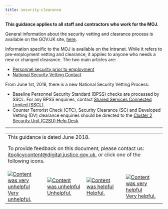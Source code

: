 ```yaml
---
title: security-clearance
---
```


<b>This guidance applies to all staff and contractors who work for the MOJ.</b>

General information about the security vetting and clearance process is available on the GOV.UK site, [here](https://www.gov.uk/guidance/security-vetting-and-clearance).

Information specific to the MOJ is available on the Intranet. While it refers to pre-employment vetting and clearance, it applies to anyone who needs a new or changed clearance. The two main articles are:

- [Personnel security prior to employment](https://intranet.justice.gov.uk/guidance/security/staff-security-and-responsibilities/personnel-security-prior-to-employment/)
- [National Security Vetting Contact](https://intranet.justice.gov.uk/guidance/hr/recruitment/security-vetting/vetting-contact-point-vcp/)

From June 1st, 2018, there is a new National Security Vetting Process:
<!-- https://intranet.justice.gov.uk/news/changes-to-hq-building-passes-national-security-vetting-and-palace-of-westminster-pass-requests/ -->

- Baseline Personnel Security Standard (BPSS) checks are processed by SSCL. For any BPSS enquiries, contact [Shared Services Connected Limited (SSCL)](https://intranet.justice.gov.uk/guidance/hr/contact-shared-services/).
- Counter Terrorist Check (CTC), Security Clearance (SC) and Developed Vetting (DV) clearance enquiries should be directed to the [Cluster 2 Security Unit (C2SU) Help Desk](mailto:C2SUContactUs@homeoffice.gsi.gov.uk).

---

<table>
<tr><td colspan='4'>This guidance is dated June 2018.
<p>
To provide feedback on this document, please contact us: <a href="mailto:itpolicycontent+security-clearance@digital.justice.gov.uk?subject=security-clearance">itpolicycontent@digital.justice.gov.uk</a>, or click one of the following icons.</p></td></tr>
<tr>
<td width='25%'><a href="mailto:itpolicycontent+security-clearance-2@digital.justice.gov.uk?subject=security-clearance-2"><img src="https://intranet.justice.gov.uk/app/uploads/2018/04/DoubleCross.gif" alt="Content was very unhelpful">Very unhelpful.</a></td>
<td width='25%'><a href="mailto:itpolicycontent+security-clearance-1@digital.justice.gov.uk?subject=security-clearance-1"><img src="https://intranet.justice.gov.uk/app/uploads/2018/04/Cross.gif" alt="Content was unhelpful">Unhelpful.</a></td>
<td width='25%'><a href="mailto:itpolicycontent+security-clearance+1@digital.justice.gov.uk?subject=security-clearance+1"><img src="https://intranet.justice.gov.uk/app/uploads/2018/04/Tick.gif" alt="Content was helpful">Helpful.</a></td>
<td width='25%'><a href="mailto:itpolicycontent+security-clearance+2@digital.justice.gov.uk?subject=security-clearance+2"><img src="https://intranet.justice.gov.uk/app/uploads/2018/04/DoubleTick.gif" alt="Content was very helpful">Very helpful.</a></td>
</table>